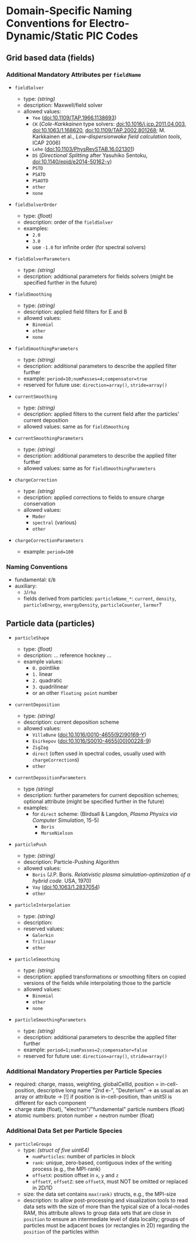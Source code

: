 Domain-Specific Naming Conventions for Electro-Dynamic/Static PIC Codes
=======================================================================

Grid based data (fields)
------------------------

### Additional Mandatory Attributes per `fieldName`

- `fieldSolver`
  - type: *(string)*
  - description: Maxwell/field solver
  - allowed values:
    - `Yee` ([doi:10.1109/TAP.1966.1138693](http://dx.doi.org/10.1109/TAP.1966.1138693))
    - `CK` (*Cole-Karkkainen* type solvers: [doi:10.1016/j.jcp.2011.04.003](http://dx.doi.org/10.1016/j.jcp.2011.04.003), [doi:10.1063/1.168620](http://dx.doi.org/10.1063/1.168620), [doi:10.1109/TAP.2002.801268](http://dx.doi.org/10.1109/TAP.2002.801268); M. Karkkainen et al., *Low-dispersionwake field calculation tools*, ICAP 2006)
    - `Lehe` ([doi:10.1103/PhysRevSTAB.16.021301](http://dx.doi.org/10.1103/PhysRevSTAB.16.021301))
    - `DS` (*Directional Splitting* after Yasuhiko Sentoku, [doi:10.1140/epjd/e2014-50162-y](http://dx.doi.org/10.1140/epjd/e2014-50162-y))
    - `PSTD`
    - `PSATD`
    - `PSAOTD`
    - `other`
    - `none`

- `fieldSolverOrder`
  - type: *(float)*
  - description: order of the `fieldSolver`
  - examples:
    - `2.0`
    - `3.0`
    - use `-1.0` for infinite order (for spectral solvers)

- `fieldSolverParameters`
  - type: *(string)*
  - description: additional parameters for fields solvers
                 (might be specified further in the future)

- `fieldSmoothing`
  - type: *(string)*
  - description: applied field filters for E and B
  - allowed values:
    - `Binomial`
    - `other`
    - `none`

- `fieldSmoothingParameters`
  - type: *(string)*
  - description: additional parameters to describe the applied filter further
  - example: `period=10;numPasses=4;compensator=true`
  - reserved for future use: `direction=array()`, `stride=array()`

- `currentSmoothing`
  - type: *(string)*
  - description: applied filters to the current field after the particles' current deposition
  - allowed values: same as for `fieldSmoothing`

- `currentSmoothingParameters`
  - type: *(string)*
  - description: additional parameters to describe the applied filter further
  - allowed values: same as for `fieldSmoothingParameters`

- `chargeCorrection`
  - type: *(string)*
  - description: applied corrections to fields to ensure charge conservation
  - allowed values:
    - `Mader`
    - `spectral` (various)
    - `other`

- `chargeCorrectionParameters`
  - example: `period=100`

### Naming Conventions

- fundamental: `E`/`B`
- auxiliary:
  - `J`/`rho`
  - fields derived from particles:
      `particleName_*`:
        `current`, `density`, `particleEnergy`, `energyDensity`, `particleCounter`, `larmor`?


Particle data (particles)
-------------------------

- `particleShape`
  - type: *(float)*
  - description: ... reference hockney ...
  - example values:
    - `0.` pointlike
    - `1.` linear
    - `2.` quadratic
    - `3.` quadrilinear
    - or an other `floating point` number

- `currentDeposition`
  - type: *(string)*
  - description: current deposition scheme
  - allowed values:
    - `VillaBune` ([doi:10.1016/0010-4655(92)90169-Y](http://dx.doi.org/10.1016/0010-4655(92)90169-Y))
    - `Esirkepov` ([doi:10.1016/S0010-4655(00)00228-9](http://dx.doi.org/10.1016/S0010-4655(00)00228-9))
    - `ZigZag`
    - `direct` (often used in spectral codes, usually used with `chargeCorrection`s)
    - `other`

- `currentDepositionParameters`
  - type *(string)*
  - description: further parameters for current deposition schemes;
                 optional attribute
                 (might be specified further in the future)
  - examples:
    - for `direct` scheme: (Birdsall & Langdon, *Plasma Physics via Computer Simulation*, 15-5)
      - `Boris`
      - `MorseNielson`

- `particlePush`
  - type: *(string)*
  - description: Particle-Pushing Algorithm
  - allowed values:
    - `Boris` (J.P. Boris. *Relativistic plasma simulation-optimization of a hybrid code.* USA, 1970)
    - `Vay` ([doi:10.1063/1.2837054](http://dx.doi.org/10.1063/1.2837054))
    - `other`

- `particleInterpolation`
  - type: *(string)*
  - description:
  - reserved values:
    - `Galerkin`
    - `Trilinear`
    - `other`

- `particleSmoothing`
  - type: *(string)*
  - description: applied transformations or smoothing filters on copied
                 versions of the fields while interpolating those to 
                 the particle
  - allowed values:
    - `Binomial`
    - `other`
    - `none`

- `particleSmoothingParameters`
  - type: *(string)*
  - description: additional parameters to describe the applied filter further
  - example: `period=1;numPasses=2;compensator=false`
  - reserved for future use: `direction=array()`, `stride=array()`


### Additional Mandatory Properties per Particle Species

- required: charge, masss, weighting, globalCellId, position = in-cell-position,
            descriptive long name "2nd e-", "Deuterium"
  -> as usual as an array or attribute
  -> [!] if position is in-cell-position, than unitSI is different for each component
- charge state (float), "electron"/"fundamental" particle numbers (float)
- atomic numbers: proton number + neutron number (float)

### Additional Data Set per Particle Species

  - `particleGroups`
    - type: *(struct of five uint64)*
      - `numParticles`: number of particles in block
      - `rank`: unique, zero-based, contiguous index of the writing process
                (e.g., the MPI-rank)
      - `offsetX`: position offset in `x`, `y` and `z`
      - `offsetY`, `offsetZ`: see `offsetX`, must NOT be omitted or replaced
                              in 2D/1D
    - size: the data set contains `max(rank)` structs, e.g., the MPI-size
    - description: to allow post-processing and visualization tools
                   to read data sets with the size of more than the typical
                   size of a local-nodes RAM, this attribute allows to
                   group data sets that are close in `position` to ensure
                   an intermediate level of data locality;
                   groups of particles must be adjacent boxes (or rectangles
                   in 2D) regarding the `position` of the particles within
